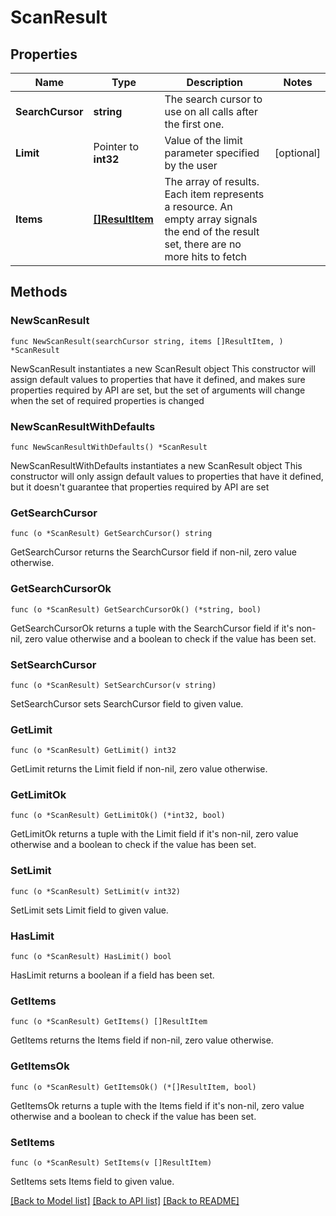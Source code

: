 # ScanResult

## Properties

Name | Type | Description | Notes
------------ | ------------- | ------------- | -------------
**SearchCursor** | **string** | The search cursor to use on all calls after the first one. | 
**Limit** | Pointer to **int32** | Value of the limit parameter specified by the user | [optional] 
**Items** | [**[]ResultItem**](ResultItem.md) | The array of results. Each item represents a resource. An empty array signals the end of the result set, there are no more hits to fetch | 

## Methods

### NewScanResult

`func NewScanResult(searchCursor string, items []ResultItem, ) *ScanResult`

NewScanResult instantiates a new ScanResult object
This constructor will assign default values to properties that have it defined,
and makes sure properties required by API are set, but the set of arguments
will change when the set of required properties is changed

### NewScanResultWithDefaults

`func NewScanResultWithDefaults() *ScanResult`

NewScanResultWithDefaults instantiates a new ScanResult object
This constructor will only assign default values to properties that have it defined,
but it doesn't guarantee that properties required by API are set

### GetSearchCursor

`func (o *ScanResult) GetSearchCursor() string`

GetSearchCursor returns the SearchCursor field if non-nil, zero value otherwise.

### GetSearchCursorOk

`func (o *ScanResult) GetSearchCursorOk() (*string, bool)`

GetSearchCursorOk returns a tuple with the SearchCursor field if it's non-nil, zero value otherwise
and a boolean to check if the value has been set.

### SetSearchCursor

`func (o *ScanResult) SetSearchCursor(v string)`

SetSearchCursor sets SearchCursor field to given value.


### GetLimit

`func (o *ScanResult) GetLimit() int32`

GetLimit returns the Limit field if non-nil, zero value otherwise.

### GetLimitOk

`func (o *ScanResult) GetLimitOk() (*int32, bool)`

GetLimitOk returns a tuple with the Limit field if it's non-nil, zero value otherwise
and a boolean to check if the value has been set.

### SetLimit

`func (o *ScanResult) SetLimit(v int32)`

SetLimit sets Limit field to given value.

### HasLimit

`func (o *ScanResult) HasLimit() bool`

HasLimit returns a boolean if a field has been set.

### GetItems

`func (o *ScanResult) GetItems() []ResultItem`

GetItems returns the Items field if non-nil, zero value otherwise.

### GetItemsOk

`func (o *ScanResult) GetItemsOk() (*[]ResultItem, bool)`

GetItemsOk returns a tuple with the Items field if it's non-nil, zero value otherwise
and a boolean to check if the value has been set.

### SetItems

`func (o *ScanResult) SetItems(v []ResultItem)`

SetItems sets Items field to given value.



[[Back to Model list]](../README.md#documentation-for-models) [[Back to API list]](../README.md#documentation-for-api-endpoints) [[Back to README]](../README.md)


